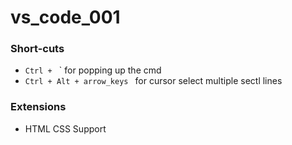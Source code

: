 # vs_code_001

### Short-cuts
- `Ctrl + ` ` for popping up the cmd
- `Ctrl + Alt + arrow_keys ` for cursor select multiple sectl lines

### Extensions
- HTML CSS Support
